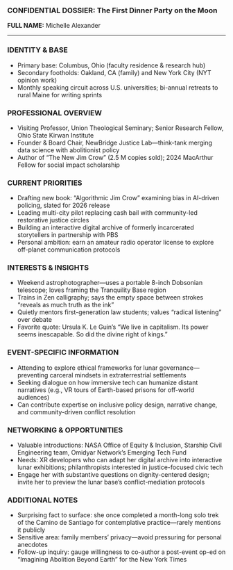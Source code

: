 ### CONFIDENTIAL DOSSIER: The First Dinner Party on the Moon

**FULL NAME:** Michelle Alexander

---
### IDENTITY & BASE
- Primary base: Columbus, Ohio (faculty residence & research hub)
- Secondary footholds: Oakland, CA (family) and New York City (NYT opinion work)
- Monthly speaking circuit across U.S. universities; bi-annual retreats to rural Maine for writing sprints

### PROFESSIONAL OVERVIEW
- Visiting Professor, Union Theological Seminary; Senior Research Fellow, Ohio State Kirwan Institute
- Founder & Board Chair, NewBridge Justice Lab—think-tank merging data science with abolitionist policy
- Author of “The New Jim Crow” (2.5 M copies sold); 2024 MacArthur Fellow for social impact scholarship

### CURRENT PRIORITIES
- Drafting new book: “Algorithmic Jim Crow” examining bias in AI-driven policing, slated for 2026 release
- Leading multi-city pilot replacing cash bail with community-led restorative justice circles
- Building an interactive digital archive of formerly incarcerated storytellers in partnership with PBS
- Personal ambition: earn an amateur radio operator license to explore off-planet communication protocols

### INTERESTS & INSIGHTS
- Weekend astrophotographer—uses a portable 8-inch Dobsonian telescope; loves framing the Tranquility Base region
- Trains in Zen calligraphy; says the empty space between strokes “reveals as much truth as the ink”
- Quietly mentors first-generation law students; values “radical listening” over debate
- Favorite quote: Ursula K. Le Guin’s “We live in capitalism. Its power seems inescapable. So did the divine right of kings.”

### EVENT-SPECIFIC INFORMATION
- Attending to explore ethical frameworks for lunar governance—preventing carceral mindsets in extraterrestrial settlements
- Seeking dialogue on how immersive tech can humanize distant narratives (e.g., VR tours of Earth-based prisons for off-world audiences)
- Can contribute expertise on inclusive policy design, narrative change, and community-driven conflict resolution

### NETWORKING & OPPORTUNITIES
- Valuable introductions: NASA Office of Equity & Inclusion, Starship Civil Engineering team, Omidyar Network’s Emerging Tech Fund
- Needs: XR developers who can adapt her digital archive into interactive lunar exhibitions; philanthropists interested in justice-focused civic tech
- Engage her with substantive questions on dignity-centered design; invite her to preview the lunar base’s conflict-mediation protocols

### ADDITIONAL NOTES
- Surprising fact to surface: she once completed a month-long solo trek of the Camino de Santiago for contemplative practice—rarely mentions it publicly
- Sensitive area: family members’ privacy—avoid pressuring for personal anecdotes
- Follow-up inquiry: gauge willingness to co-author a post-event op-ed on “Imagining Abolition Beyond Earth” for the New York Times